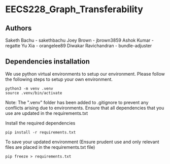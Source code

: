 # EECS228_Graph_Transferability

## Authors

Saketh Bachu - sakethbachu
Joey Brown - jbrown3859
Ashok Kumar - regatte
Yu Xia - orangelee89
Diwakar Ravichandran - bundle-adjuster

## Dependencies installation

We use python virtual environments to setup our environment. Please follow the following steps to setup your own environment.

```shell
python3 -m venv .venv
source .venv/bin/activate
```

Note: The ".venv" folder has been added to .gitignore to prevent any conflicts arising due to environments.
Ensure that all dependencies that you use are updated in the requirements.txt

Install the required dependencies

```shell
pip install -r requirements.txt
```

To save your updated environment (Ensure prudent use and only relevant files are placed in the requirements.txt file)

```shell
pip freeze > requirements.txt
```

